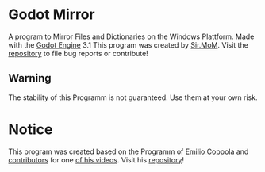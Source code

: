 # Godot Mirror

A program to Mirror Files and Dictionaries on the Windows Plattform. Made with the [Godot Engine](https://godotengine.org) 3.1
This program was created by [Sir.MoM]().
Visit the [repository]() to file bug reports or contribute!



## Warning

The stability of this Programm is not guaranteed. Use them at your own risk.

# Notice

This program was created based on the Programm of [Emilio Coppola](https://www.patreon.com/coppolaemilio) and [contributors](https://github.com/coppolaemilio/godot-nightly/graphs/contributors) for one [of his videos](https://www.youtube.com/watch?v=WaUaNiq-5DY). Visit his [repository](https://github.com/coppolaemilio/godot-nightly)!
